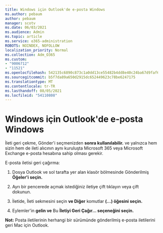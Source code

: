 ```yaml
---
title: Windows için Outlook'de e-posta Windows
ms.author: pebaum
author: pebaum
manager: scotv
ms.date: 06/03/2021
ms.audience: Admin
ms.topic: article
ms.service: o365-administration
ROBOTS: NOINDEX, NOFOLLOW
localization_priority: Normal
ms.collection: Adm_O365
ms.custom:
- "9006712"
- "11521"
ms.openlocfilehash: 542135c6890c873c1a0dd13ce55482b4dd8e40c24ba67d9faf6bd10151de8302
ms.sourcegitcommit: b5f7da89a650d2915dc652449623c78be6247175
ms.translationtype: MT
ms.contentlocale: tr-TR
ms.lasthandoff: 08/05/2021
ms.locfileid: "54110808"
---
```

# <a name="how-to-recall-an-email-message-in-outlook-for-windows"></a>Windows için Outlook'de e-posta Windows

İleti geri çekme, Gönder'i seçmenizden **sonra kullanılabilir.** ve yalnızca hem sizin hem de ileti alıcının aynı kuruluşta Microsoft 365 veya Microsoft Exchange e-posta hesabına sahip olması gerekir. 

E-posta iletisi geri çağırma:

1. Dosya Outlook ve sol tarafta yer alan klasör bölmesinde Gönderilmiş **Öğeler'i seçin.**

1. Ayrı bir pencerede açmak istediğiniz iletiye çift tıklayın veya çift dokunun.

1. İletide, İleti sekmesini seçin **ve Diğer** komutlar **(...) öğesini seçin.**

1. Eylemler'in **gelin ve** Bu **İletiyi Geri Çağır... seçeneğini seçin.**

**Not:** Posta iletilerinin herhangi bir sürümünde gönderilmiş e-posta iletilerini geri Mac için Outlook.